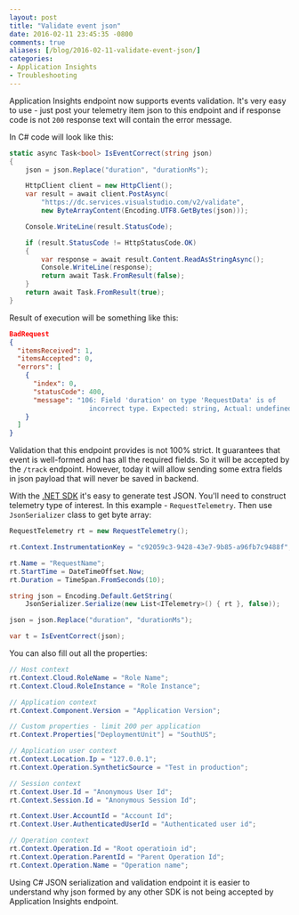 ```yaml
---
layout: post
title: "Validate event json"
date: 2016-02-11 23:45:35 -0800
comments: true
aliases: [/blog/2016-02-11-validate-event-json/]
categories:
- Application Insights
- Troubleshooting 
---
```

Application Insights endpoint now supports events validation. It's very easy to use - just post your telemetry item json to this endpoint and if response code is not `200` response text will contain the error message.

In C# code will look like this:

``` csharp
static async Task<bool> IsEventCorrect(string json)
{
    json = json.Replace("duration", "durationMs");

    HttpClient client = new HttpClient();
    var result = await client.PostAsync(
        "https://dc.services.visualstudio.com/v2/validate", 
        new ByteArrayContent(Encoding.UTF8.GetBytes(json)));

    Console.WriteLine(result.StatusCode);

    if (result.StatusCode != HttpStatusCode.OK)
    {
        var response = await result.Content.ReadAsStringAsync();
        Console.WriteLine(response);
        return await Task.FromResult(false);
    }
    return await Task.FromResult(true);
}
```

Result of execution will be something like this:

``` json
BadRequest
{
  "itemsReceived": 1,
  "itemsAccepted": 0,
  "errors": [
    {
      "index": 0,
      "statusCode": 400,
      "message": "106: Field 'duration' on type 'RequestData' is of 
                    incorrect type. Expected: string, Actual: undefined"
    }
  ]
}
```

Validation that this endpoint provides is not 100% strict. It guarantees that event is well-formed and has all the required fields. So it will be accepted by the `/track` endpoint. However, today it will allow sending some extra fields in json payload that will never be saved in backend.


With the [.NET SDK](https://www.nuget.org/packages/Microsoft.ApplicationInsights/) it's easy to generate test JSON. You'll need to construct telemetry type of interest. In this example - `RequestTelemetry`. Then use `JsonSerializer` class to get byte array: 

``` csharp
RequestTelemetry rt = new RequestTelemetry();

rt.Context.InstrumentationKey = "c92059c3-9428-43e7-9b85-a96fb7c9488f";

rt.Name = "RequestName";
rt.StartTime = DateTimeOffset.Now;
rt.Duration = TimeSpan.FromSeconds(10);

string json = Encoding.Default.GetString(
    JsonSerializer.Serialize(new List<ITelemetry>() { rt }, false));

json = json.Replace("duration", "durationMs");

var t = IsEventCorrect(json);
```



You can also fill out all the properties:

``` csharp
// Host context
rt.Context.Cloud.RoleName = "Role Name";
rt.Context.Cloud.RoleInstance = "Role Instance";

// Application context
rt.Context.Component.Version = "Application Version";

// Custom properties - limit 200 per application
rt.Context.Properties["DeploymentUnit"] = "SouthUS";

// Application user context
rt.Context.Location.Ip = "127.0.0.1";
rt.Context.Operation.SyntheticSource = "Test in production";

// Session context
rt.Context.User.Id = "Anonymous User Id";
rt.Context.Session.Id = "Anonymous Session Id";

rt.Context.User.AccountId = "Account Id";
rt.Context.User.AuthenticatedUserId = "Authenticated user id";

// Operation context
rt.Context.Operation.Id = "Root operatioin id";
rt.Context.Operation.ParentId = "Parent Operation Id";
rt.Context.Operation.Name = "Operation name";
```

Using C# JSON serialization and validation endpoint it is easier to understand why json formed by any other SDK is not being accepted by Application Insights endpoint.   